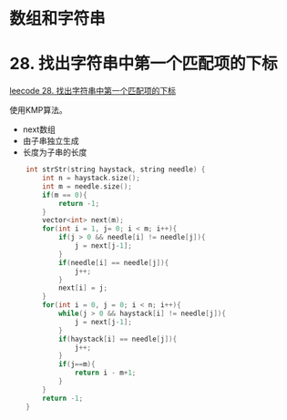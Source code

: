 # 数组和字符串

# 28. 找出字符串中第一个匹配项的下标
[leecode 28. 找出字符串中第一个匹配项的下标](https://leetcode.cn/problems/find-the-index-of-the-first-occurrence-in-a-string/)

使用KMP算法。
- next数组
 - 由子串独立生成
 - 长度为子串的长度

```C++
    int strStr(string haystack, string needle) {
        int n = haystack.size();
        int m = needle.size();
        if(m == 0){
            return -1;
        }
        vector<int> next(m);
        for(int i = 1, j= 0; i < m; i++){
            if(j > 0 && needle[i] != needle[j]){
                j = next[j-1];
            }
            if(needle[i] == needle[j]){
                j++;
            }
            next[i] = j;
        }
        for(int i = 0, j = 0; i < n; i++){
            while(j > 0 && haystack[i] != needle[j]){
                j = next[j-1];
            }
            if(haystack[i] == needle[j]){
                j++;
            }
            if(j==m){
                return i - m+1;
            }
        }
        return -1;
    }
```